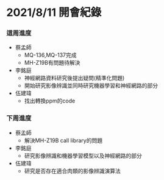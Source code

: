 # 2021/8/11 開會紀錄

### 這周進度
- 蔡孟師
    - MQ-136,MQ-137完成
    - MH-Z19B有問題待解決
- 李銘庭 
    - 神經網路資料研究後提出疑問(精準化問題)
    - 開始研究影像辨識並同時研究機器學習和神經網路的部分
- 伍建瑋
    - 找出轉換ppm的code 
### 下周進度
- 蔡孟師
    - 解決MH-Z19B call library的問題 
- 李銘庭
    - 研究影像辨識和機器學習模型以及神經網路的部分
- 伍建瑋
    - 研究是否存在適合肉類的影像辨識演算法
